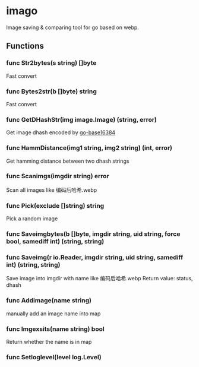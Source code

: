 # imago
Image saving & comparing tool for go based on webp.

## Functions
### func Str2bytes(s string) []byte
Fast convert
### func Bytes2str(b []byte) string
Fast convert
### func GetDHashStr(img image.Image) (string, error)
Get image dhash encoded by [go-base16384](https://github.com/fumiama/go-base16384)
### func HammDistance(img1 string, img2 string) (int, error)
Get hamming distance between two dhash strings
### func Scanimgs(imgdir string) error
Scan all images like 编码后哈希.webp
### func Pick(exclude []string) string
Pick a random image
### func Saveimgbytes(b []byte, imgdir string, uid string, force bool, samediff int) (string, string)
### func Saveimg(r io.Reader, imgdir string, uid string, samediff int) (string, string)
Save image into imgdir with name like 编码后哈希.webp
Return value: status, dhash
### func Addimage(name string)
manually add an image name into map
### func Imgexsits(name string) bool
Return whether the name is in map
### func Setloglevel(level log.Level)